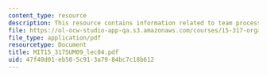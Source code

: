 ```yaml
---
content_type: resource
description: This resource contains information related to team processes.
file: https://ol-ocw-studio-app-qa.s3.amazonaws.com/courses/15-317-organizational-leadership-and-change-summer-2009/47f40d01eb505c913a7984bc7c18b612_MIT15_317SUM09_lec04.pdf
file_type: application/pdf
resourcetype: Document
title: MIT15_317SUM09_lec04.pdf
uid: 47f40d01-eb50-5c91-3a79-84bc7c18b612
---
```

